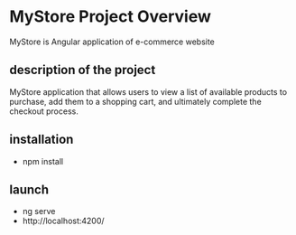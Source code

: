 # MyStore Project Overview

MyStore is Angular application of e-commerce website 

## description of the project
MyStore application that allows users to view a list of available products to purchase, add them to a shopping cart, and ultimately complete the checkout process.
## installation 
- npm install
## launch
- ng serve
- http://localhost:4200/
